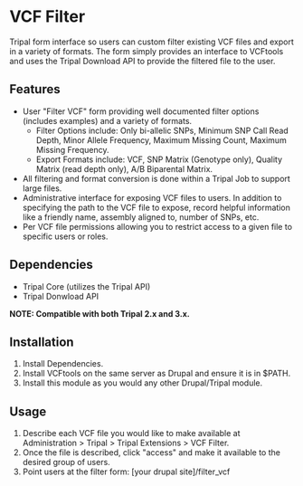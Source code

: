 # VCF Filter
Tripal form interface so users can custom filter existing VCF files and export in a variety of formats. The form simply provides an interface to VCFtools and uses the Tripal Download API to provide the filtered file to the user.

## Features
- User "Filter VCF" form providing well documented filter options (includes examples) and a variety of formats.
  - Filter Options include: Only bi-allelic SNPs, Minimum SNP Call Read Depth, Minor Allele Frequency, Maximum Missing Count, Maximum Missing Frequency.
  - Export Formats include: VCF, SNP Matrix (Genotype only), Quality Matrix (read depth only), A/B Biparental Matrix.
- All filtering and format conversion is done within a Tripal Job to support large files.
- Administrative interface for exposing VCF files to users. In addition to specifying the path to the VCF file to expose, record helpful information like a friendly name, assembly aligned to, number of SNPs, etc.
- Per VCF file permissions allowing you to restrict access to a given file to specific users or roles.

## Dependencies
- Tripal Core (utilizes the Tripal API)
- Tripal Donwload API

**NOTE: Compatible with both Tripal 2.x and 3.x.**

## Installation
1. Install Dependencies.
2. Install VCFtools on the same server as Drupal and ensure it is in $PATH.
3. Install this module as you would any other Drupal/Tripal module.

## Usage
1. Describe each VCF file you would like to make available at Administration > Tripal > Tripal Extensions > VCF Filter.
2. Once the file is described, click "access" and make it available to the desired group of users.
3. Point users at the filter form: [your drupal site]/filter_vcf
